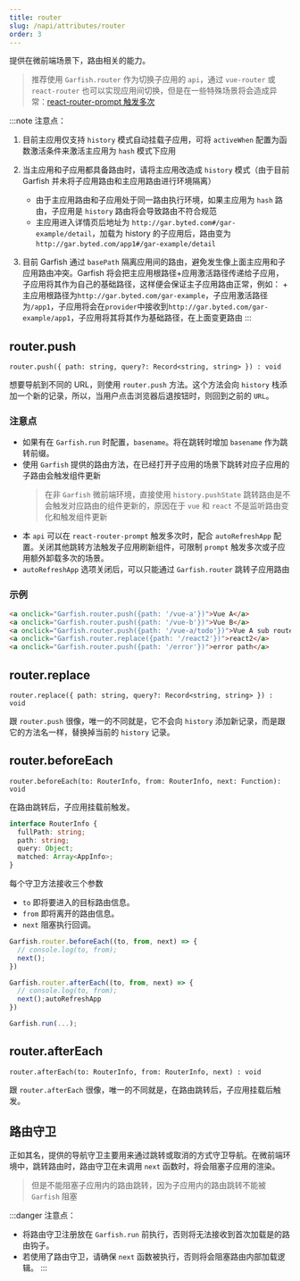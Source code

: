 ```yaml
---
title: router
slug: /napi/attributes/router
order: 3
---
```


提供在微前端场景下，路由相关的能力。

> 推荐使用 `Garfish.router` 作为切换子应用的 `api`，通过 `vue-router` 或 `react-router` 也可以实现应用间切换，但是在一些特殊场景将会造成异常：[react-router-prompt 触发多次](https://code.byted.org/pgcfe/gar/issues/5)

:::note 注意点：

1. 目前主应用仅支持 `history` 模式自动挂载子应用，可将 `activeWhen` 配置为函数激活条件来激活主应用为 `hash` 模式下应用

2. 当主应用和子应用都具备路由时，请将主应用改造成 `history` 模式（由于目前 Garfish 并未将子应用路由和主应用路由进行环境隔离）

   - 由于主应用路由和子应用处于同一路由执行环境，如果主应用为 `hash` 路由，子应用是 `history` 路由将会导致路由不符合规范
   - 主应用进入详情页后地址为 `http://gar.byted.com#/gar-example/detail`，加载为 history 的子应用后，路由变为`http://gar.byted.com/app1#/gar-example/detail`

3. 目前 Garfish 通过 `basePath` 隔离应用间的路由，避免发生像上面主应用和子应用路由冲突。Garfish 将会把主应用根路径+应用激活路径传递给子应用，子应用将其作为自己的基础路径，这样便会保证主子应用路由正常，例如： + 主应用根路径为`http://gar.byted.com/gar-example`，子应用激活路径为`/app1`，子应用将会在`provider`中接收到`http://gar.byted.com/gar-example/app1`，子应用将其将其作为基础路径，在上面变更路由
   :::

## router.push

`router.push({ path: string, query?: Record<string, string> }) : void`<br />

想要导航到不同的 URL，则使用 `router.push` 方法。这个方法会向 `history` 栈添加一个新的记录，所以，当用户点击浏览器后退按钮时，则回到之前的 `URL`。

### 注意点

- 如果有在 `Garfish.run` 时配置，`basename`。将在跳转时增加 `basename` 作为跳转前缀。
- 使用 `Garfish` 提供的路由方法，在已经打开子应用的场景下跳转对应子应用的子路由会触发组件更新
  > 在非 `Garfish` 微前端环境，直接使用 `history.pushState` 跳转路由是不会触发对应路由的组件更新的，原因在于 `vue` 和 `react` 不是监听路由变化和触发组件更新
- 本 `api` 可以在 `react-router-prompt` 触发多次时，配合 `autoRefreshApp` 配置。关闭其他跳转方法触发子应用刷新组件，可限制 `prompt` 触发多次或子应用额外卸载多次的场景。
- `autoRefreshApp` 选项关闭后，可以只能通过 `Garfish.router` 跳转子应用路由

### 示例

```html
<a onclick="Garfish.router.push({path: '/vue-a'})">Vue A</a>
<a onclick="Garfish.router.push({path: '/vue-b'})">Vue B</a>
<a onclick="Garfish.router.push({path: '/vue-a/todo'})">Vue A sub route</a>
<a onclick="Garfish.router.replace({path: '/react2'})">react2</a>
<a onclick="Garfish.router.push({path: '/error'})">error path</a>
```

## router.replace

`router.replace({ path: string, query?: Record<string, string> }) : void`

跟 `router.push` 很像，唯一的不同就是，它不会向 `history` 添加新记录，而是跟它的方法名一样，替换掉当前的 `history` 记录。

## router.beforeEach

`router.beforeEach(to: RouterInfo, from: RouterInfo, next: Function): void`

在路由跳转后，子应用挂载前触发。

```ts
interface RouterInfo {
  fullPath: string;
  path: string;
  query: Object;
  matched: Array<AppInfo>;
}
```

每个守卫方法接收三个参数

- `to` 即将要进入的目标路由信息。
- `from` 即将离开的路由信息。
- `next` 阻塞执行回调。

```js
Garfish.router.beforeEach((to, from, next) => {
  // console.log(to, from);
  next();
})

Garfish.router.afterEach((to, from, next) => {
  // console.log(to, from);
  next();autoRefreshApp
})

Garfish.run(...);
```

## router.afterEach

`router.afterEach(to: RouterInfo, from: RouterInfo, next) : void`

跟 `router.afterEach` 很像，唯一的不同就是，在路由跳转后，子应用挂载后触发。

## 路由守卫

正如其名，提供的导航守卫主要用来通过跳转或取消的方式守卫导航。在微前端环境中，跳转路由时，路由守卫在未调用 `next` 函数时，将会阻塞子应用的渲染。

> 但是不能阻塞子应用内的路由跳转，因为子应用内的路由跳转不能被 `Garfish` 阻塞

:::danger 注意点：

- 将路由守卫注册放在 `Garfish.run` 前执行，否则将无法接收到首次加载是的路由钩子。
- 若使用了路由守卫，请确保 `next` 函数被执行，否则将会阻塞路由内部加载逻辑。
  :::
